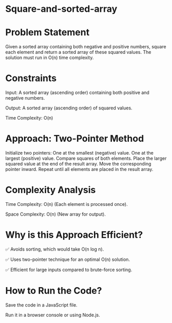 # Square-and-sorted-array
# Problem Statement
Given a sorted array containing both negative and positive numbers, square each element and return a sorted array of these squared values. The solution must run in O(n) time complexity.

# Constraints
Input: A sorted array (ascending order) containing both positive and negative numbers.

Output: A sorted array (ascending order) of squared values.

Time Complexity: O(n)

# Approach: Two-Pointer Method
Initialize two pointers:
One at the smallest (negative) value.
One at the largest (positive) value.
Compare squares of both elements.
Place the larger squared value at the end of the result array.
Move the corresponding pointer inward.
Repeat until all elements are placed in the result array.

# Complexity Analysis
Time Complexity: O(n) (Each element is processed once).

Space Complexity: O(n) (New array for output).

 #  Why is this Approach Efficient?
✅ Avoids sorting, which would take O(n log n).

✅ Uses two-pointer technique for an optimal O(n) solution.

✅ Efficient for large inputs compared to brute-force sorting.

 # How to Run the Code?
Save the code in a JavaScript file.

Run it in a browser console or using Node.js.
